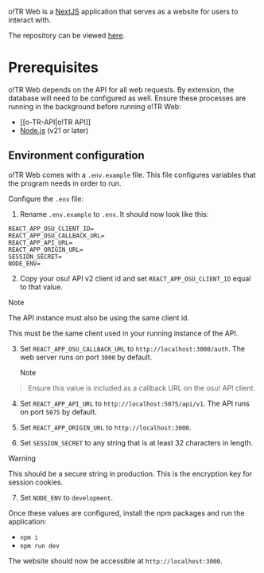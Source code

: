 o!TR Web is a [NextJS](https://nextjs.org/) application that serves as a website for users to interact with.

The repository can be viewed [here](https://github.com/osu-tournament-rating/otr-web).

# Prerequisites

o!TR Web depends on the API for all web requests. By extension, the database will need to be configured as well. Ensure these processes are running in the background before running o!TR Web:

* [[o-TR-API|o!TR API]]
* [Node.js](https://nodejs.org/en) (v21 or later)

## Environment configuration

o!TR Web comes with a `.env.example` file. This file configures variables that the program needs in order to run.

Configure the `.env` file:
  
1. Rename `.env.example` to `.env`. It should now look like this:
   
```   
REACT_APP_OSU_CLIENT_ID=
REACT_APP_OSU_CALLBACK_URL=
REACT_APP_API_URL=
REACT_APP_ORIGIN_URL=
SESSION_SECRET=
NODE_ENV= 
```

2. Copy your osu! API v2 client id and set `REACT_APP_OSU_CLIENT_ID` equal to that value.

> [!note] 
> The API instance must also be using the same client id.
> 
> This must be the same client used in your running instance of the API.

3. Set `REACT_APP_OSU_CALLBACK_URL` to `http://localhost:3000/auth`. The web server runs on port `3000` by default.

   > [!note] 
> Ensure this value is included as a callback URL on the osu! API client.

4. Set `REACT_APP_API_URL` to `http://localhost:5075/api/v1`. The API runs on port `5075` by default.

5. Set `REACT_APP_ORIGIN_URL` to `http://localhost:3000`.

6. Set `SESSION_SECRET` to any string that is at least 32 characters in length.

> [!warning]
> This should be a secure string in production. This is the encryption key for session cookies.

7. Set `NODE_ENV` to `development`.

Once these values are configured, install the npm packages and run the application:

* `npm i`
* `npm run dev`

The website should now be accessible at `http://localhost:3000`.
